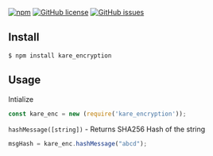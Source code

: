 [![npm](https://img.shields.io/npm/v/kare_encryption.svg)](https://github.com/aijdissanayake/kare_encryption) [![GitHub license](https://img.shields.io/github/license/aijdissanayake/kare_encryption.svg)](https://github.com/aijdissanayake/kare_encryption) [![GitHub issues](https://img.shields.io/github/issues/aijdissanayake/kare_encryption.svg)](https://github.com/aijdissanayake/kare_encryption/issues)

## Install

```
$ npm install kare_encryption
```

## Usage

Intialize
```js
const kare_enc = new (require('kare_encryption'));
```

```hashMessage([string])``` - Returns SHA256 Hash of the string
```js
msgHash = kare_enc.hashMessage("abcd");
```